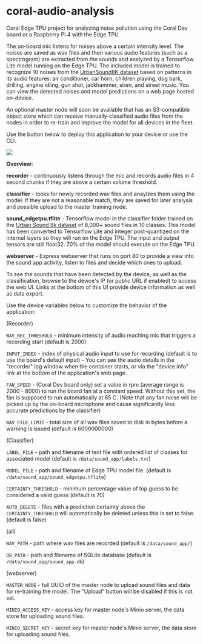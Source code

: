 # coral-audio-analysis
Coral Edge TPU project for analyzing noise pollution using the Coral Dev board or a Raspberry Pi 4 with the Edge TPU.

The on-board mic listens for noises above a certain intensity level. The noises are saved as wav files and then various audio features (such as a spectrogram) are extracted from the sounds and analyzed by a Tensorflow Lite model running on the Edge TPU. The included model is trained to recognize 10 noises from the [UrbanSound8K dataset](https://urbansounddataset.weebly.com/urbansound8k.html) based on patterns in its audio features: air conditioner, car horn, children playing, dog bark, drilling, engine idling, gun shot, jackhammer, siren, and street music. You can view the detected noises and model predictions on a web page hosted on-device.

An optional master node will soon be available that has an S3-compatible object store which can receive manually-classified audio files from the nodes in order to re-train and improve the model for all devices in the fleet.

Use the button below to deploy this application to your device or use the CLI.

[![](https://www.balena.io/deploy.png)](https://dashboard.balena-cloud.com/deploy?repoUrl=https://github.com/balenalabs-incubator/coral-audio-analysis)

**Overview:**

**recorder** - continuously listens through the mic and records audio files in 4 second chunks if they are above a certain volume threshold.

**classifier** - looks for newly recorded wav files and anaylzes them using the model. If they are not a reasonable match, they are saved for later analysis and possible upload to the master training node.

**sound_edgetpu.tflite** - Tensorflow model in the classifier folder trained on the [Urban Sound 8k dataset](https://urbansounddataset.weebly.com/) of 8,000+ sound files in 10 classes. This model has been converted to Tensorflow Lite and integer post-quantized on the internal layers so they will run on the Edge TPU. The input and output tensors are still float32. 70% of the model should execute on the Edge TPU.

**webserver** - Express webserver that runs on port 80 to provide a view into the sound app activity, listen to files and decide which ones to upload. 

To see the sounds that have been detected by the device, as well as the classification, browse to the device's IP (or public URL if enabled) to access the web UI. Links at the bottom of this UI provide device information as well as data export.

Use the device variables below to customize the behavior of the application:

(Recorder)

`WAV_REC_THRESHOLD` - minimum intensity of audio reaching mic that triggers a recording start (default is 2000)

`INPUT_INDEX` - index of physical audio input to use for recording (default is to use the board's default input) - You can see the audio details in the "recorder" log window when the container starts, or via the "device info" link at the bottom of the application's web page.

`FAN_SPEED` - (Coral Dev board only) set a value in rpm (average range is 2000 - 8000) to run the board fan at a constant speed. Without this set, the fan is supposed to run automatically at 65 C. (Note that any fan noise will be picked up by the on-board microphone and cause significantly less accurate predictions by the classifier)

`WAV_FILE_LIMIT` - total size of all wav files saved to disk in bytes before a warning is issued (default is 6000000000)

(Classifier)

`LABEL_FILE` - path and filename of text file with ordered list of classes for associated model (default is `/data/sound_app/labels.txt`)

`MODEL_FILE` - path and filename of Edge TPU model file. (default is `/data/sound_app/sound_edgetpu.tflite`)

`CERTAINTY_THRESHOLD` - minimum percentage value of top guess to be considered a valid guess (default is 70)

`AUTO_DELETE` - files with a prediction certainty above the `CERTAINTY_THRESHOLD` will automatically be deleted unless this is set to false. (default is false)

(all)

`WAV_PATH` - path where wav files are recorded (default is `/data/sound_app/`)

`DB_PATH` - path and filename of SQLite database (default is `/data/sound_app/sound_app.db`)

(webserver)

`MASTER_NODE` - full UUID of the master node to upload sound files and data for re-training the model. The "Upload" button will be disabled if this is not set.

`MINIO_ACCESS_KEY` - access key for master node's Minio server, the data store for uploading sound files. 

`MINIO_SECRET_KEY` - secret key for master node's Minio server, the data store for uploading sound files. 
